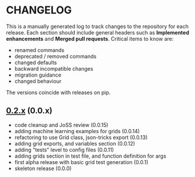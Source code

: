 # CHANGELOG

This is a manually generated log to track changes to the repository for each release.
Each section should include general headers such as **Implemented enhancements**
and **Merged pull requests**. Critical items to know are:

 - renamed commands
 - deprecated / removed commands
 - changed defaults
 - backward incompatible changes
 - migration guidance
 - changed behaviour

The versions coincide with releases on pip.

## [0.2.x](https://github.com/vsoch/gridtest/tree/master) (0.0.x)
 - code cleanup and JoSS review (0.0.15)
 - adding machine learning examples for grids (0.0.14)
 - refactoring to use Grid class, json-tricks export (0.0.13)
 - adding grid exports, and variables section (0.0.12)
 - adding "tests" level to config files (0.0.11)
 - adding grids section in test file, and function definition for args
 - first alpha release with basic grid test generation (0.0.1)
 - skeleton release (0.0.0)
